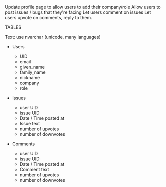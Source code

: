 Update profile page to allow users to add their company/role
Allow users to post issues / bugs that they're facing
Let users comment on issues
Let users upvote on comments, reply to them.

TABLES

Text: use nvarchar (unicode, many languages)

 - Users
    - UID
    - email
    - given_name
    - family_name
    - nickname
    - company
    - role

 - Issues
    - user UID
    - issue UID
    - Date / Time posted at
    - Issue text
    - number of upvotes
    - number of downvotes

- Comments
    - user UID
    - issue UID
    - Date / Time posted at
    - Comment text
    - number of upvotes
    - number of downvotes